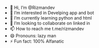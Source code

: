- 👋 Hi, I’m @Rizmandev
- 👀 I’m interested in Develping app and bot
- 🌱 I’m currently learning python and html
- 💞️ I’m looking to collaborate on linked in
- 📫 How to reach me t.me/rizmandev
- 😄 Pronouns: lazy man
- ⚡ Fun fact: 100% AIfanatic

<!---
Rizmandev/Rizmandev is a ✨ special ✨ repository because its `README.md` (this file) appears on your GitHub profile.
You can click the Preview link to take a look at your changes.
--->
